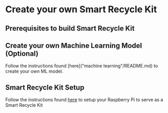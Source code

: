# Create your own Smart Recycle Kit


## Prerequisites to build Smart Recycle Kit




## Create your own Machine Learning Model (Optional)
Follow the instructions found [here]("machine learning"/README.md) to create your own ML model.




## Smart Recycle Kit Setup
Follow the instructions found [here](iot/README.md) to setup your Raspberry Pi to serve as a Smart Recycle Kit 

